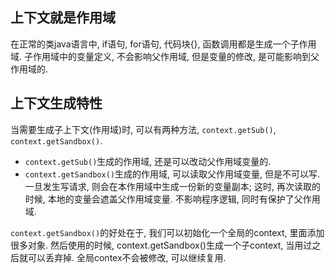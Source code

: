 ## 上下文就是作用域

在正常的类java语言中, if语句, for语句, 代码块{}, 函数调用都是生成一个子作用域. 
子作用域中的变量定义, 不会影响父作用域, 但是变量的修改, 是可能影响到父作用域的.

## 上下文生成特性

当需要生成子上下文(作用域)时, 可以有两种方法, `context.getSub()`, `context.getSandbox()`.

* `context.getSub()`生成的作用域, 还是可以改动父作用域变量的.
* `context.getSandbox()`生成的作用域, 可以读取父作用域变量, 但是不可以写.
 一旦发生写请求, 则会在本作用域中生成一份新的变量副本; 
 这时, 再次读取的时候, 本地的变量会遮盖父作用域变量. 
 不影响程序逻辑, 同时有保护了父作用域. 
 
`context.getSandbox()`的好处在于, 我们可以初始化一个全局的context, 里面添加很多对象. 
然后使用的时候, context.getSandbox()生成一个子context, 当用过之后就可以丢弃掉.
全局contex不会被修改, 可以继续复用.